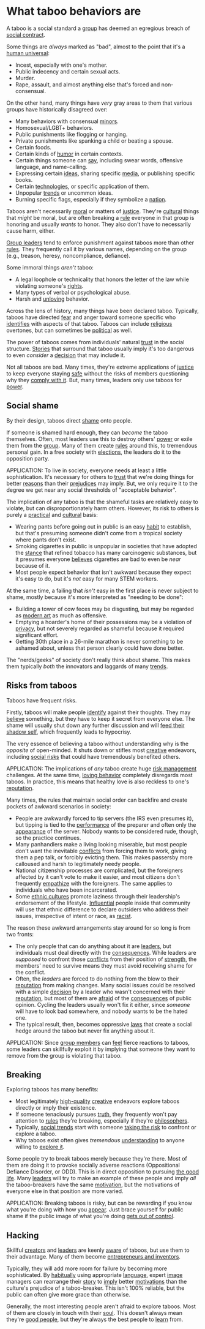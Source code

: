 
# What taboo behaviors are

A taboo is a social standard a [group](groups-small.md) has deemed an egregious breach of [social contract](people-contracts.md).

Some things are *always* marked as "bad", almost to the point that it's a [human universal](humanity-universals.md):

- Incest, especially with one's mother.
- Public indecency and certain sexual acts.
- Murder.
- Rape, assault, and almost anything else that's forced and non-consensual.

On the other hand, many things have *very* gray areas to them that various groups have historically disagreed over:

- Many behaviors with consensual [minors](maturity.md).
- Homosexual/LGBT+ behaviors.
- Public punishments like flogging or hanging.
- Private punishments like spanking a child or beating a spouse.
- Certain foods.
- Certain kinds of [humor](humor.md) in certain contexts.
- Certain things someone can [say](language.md), including swear words, offensive language, and name-calling.
- Expressing certain [ideas](values.md), sharing specific [media](creations.md), or publishing specific books.
- Certain [technologies](technology.md), or specific application of them.
- Unpopular [trends](trends.md) or uncommon ideas.
- Burning specific flags, especially if they symbolize a [nation](groups-large.md).

Taboos aren't necessarily [moral](morality.md) or matters of [justice](morality-justice.md). They're [cultural](people-culture.md) things that *might* be moral, but are often breaking a [rule](people-rules.md) everyone in that group is honoring and usually *wants* to honor. They also don't have to necessarily cause harm, either.

[Group leaders](groups-small.md) tend to enforce punishment against taboos more than other [rules](people-rules.md). They frequently call it by various names, depending on the group (e.g., treason, heresy, noncompliance, defiance).

Some immoral things *aren't* taboo:

- A legal loophole or technicality that honors the letter of the law while violating someone's [rights](people-boundaries-why.md).
- Many types of verbal or psychological abuse.
- Harsh and [unloving](people-love.md) behavior.

Across the lens of history, many things have been declared taboo. Typically, taboos have directed [fear](mind-feelings-fear.md) and anger toward someone specific who [identifies](identity.md) with aspects of that taboo. Taboos can include [religious](religion.md) overtones, but can sometimes be [political](politics-leftism.md) as well.

The power of taboos comes from individuals' natural [trust](trust.md) in the social structure. [Stories](stories.md) that surround that taboo usually imply it's too dangerous to even *consider* a [decision](people-decisions.md) that may include it.

Not all taboos are bad. Many times, they're extreme applications of [justice](morality-justice.md) to keep everyone staying [safe](safety.md) without the risks of members questioning why they [comply with it](people-culture.md). But, many times, leaders only use taboos for [power](power.md).

## Social shame

By their design, taboos direct [shame](mind-feelings-shame.md) onto people.

If someone is shamed hard enough, they can *become* the taboo themselves. Often, most leaders use this to destroy others' [power](power.md) or exile them from the [group](groups-small.md). Many of them create [rules](people-rules.md) around this, to tremendous personal gain. In a free society with [elections](politics-systems.md), the leaders do it to the opposition party.

APPLICATION: To live in society, everyone needs at least a little sophistication. It's necessary for others to [trust](trust.md) that we're doing things for better [reasons](purpose.md) than their [prejudices](people-image-why.md) may imply. But, we only require it to the degree we get near any social thresholds of "acceptable behavior".

The implication of any taboo is that the shameful tasks are relatively easy to violate, but can disproportionately harm others. However, its risk to others is purely a [practical](purpose.md) and [cultural](people-culture.md) basis:

- Wearing pants before going out in public is an easy [habit](habits.md) to establish, but that's presuming someone didn't come from a tropical society where pants don't exist.
- Smoking cigarettes in public is unpopular in societies that have adopted the [stance](mind-bias.md) that refined tobacco has many carcinogenic substances, but it presumes everyone [believes](trust.md) cigarettes are bad to even be *near* because of it.
- Most people expect behavior that isn't awkward because they expect it's easy to do, but it's *not* easy for many STEM workers.

At the same time, a failing that *isn't* easy in the first place is never subject to shame, mostly because it's more interpreted as "needing to be done":

- Building a tower of cow feces may be disgusting, but may be regarded as [modern art](values-quality.md) as much as offensive.
- Emptying a hoarder's home of their possessions may be a violation of [privacy](people-boundaries-why.md), but not severely regarded as shameful because it required significant effort.
- Getting 30th place in a 26-mile marathon is never something to be ashamed about, unless that person clearly could have done better.

The "nerds/geeks" of society don't really think about shame. This makes them typically *both* the innovators and laggards of many [trends](trends.md).

## Risks from taboos

Taboos have frequent risks.

Firstly, taboos will make people [identify](identity.md) against their thoughts. They may [believe](understanding-certainty.md) something, but they have to keep it secret from everyone else. The shame will usually shut down any further discussion and will [feed their shadow self](personality.md), which frequently leads to hypocrisy.

The very essence of believing a taboo without understanding why is the *opposite* of open-minded. It shuts down or stifles most [creative](mind-creativity.md) endeavors, including [social risks](socialrisk.md) that could have tremendously benefited others.

APPLICATION: The implications of *any* taboo create huge [risk management](safety-riskmgmt.md) challenges. At the same time, [loving behavior](people-love.md) completely disregards most taboos. In practice, this means that healthy love is also reckless to one's [reputation](people-image-why.md).

Many times, the rules that maintain social order can backfire and create pockets of awkward scenarios in society:

- People are awkwardly forced to tip servers (the IRS even presumes it), but tipping is tied to the [performance](results.md) of the preparer and often only the [appearance](people-image-why.md) of the server. Nobody wants to be considered rude, though, so the practice continues.
- Many panhandlers make a living looking miserable, but most people don't want the inevitable [conflicts](people-conflicts-why.md) from forcing them to work, giving them a pep talk, or forcibly evicting them. This makes passersby more calloused and harsh to legitimately needy people.
- National citizenship processes are complicated, but the foreigners affected by it can't vote to make it easier, and most citizens don't frequently [empathize](mind-feelings.md) with the foreigners. The same applies to individuals who have been incarcerated.
- Some [ethnic cultures](people-culture.md) promote laziness through their leadership's endorsement of the lifestyle. [Influential](influence.md) people inside that community will use that ethnic difference to declare outsiders who address their issues, irrespective of intent or race, as [racist](people-image-why.md).

The reason these awkward arrangements stay around for so long is from two fronts:

- The only people that can do anything about it are [leaders](groups-small.md), but individuals must deal directly with the [consequences](results.md). While leaders are *supposed* to confront those [conflicts](people-conflicts-why.md) from their position of [strength](power.md), the members' need to survive means they must avoid receiving shame for the conflict.
- Often, the *leaders* are forced to do nothing from the blow to their [reputation](people-image-why.md) from making changes. Many social issues could be resolved with a simple [decision](people-decisions.md) by a leader who wasn't concerned with their [reputation](people-image-why.md), but most of them are [afraid](mind-feelings-fear.md) of the [consequences](results.md) of public opinion. Cycling the leaders usually won't fix it either, since *someone* will have to look bad somewhere, and nobody wants to be the hated one.
- The typical result, then, becomes oppressive [laws](people-rules.md) that create a social hedge around the taboo but never fix anything about it.

APPLICATION: Since [group members](groups-member.md) can [feel](mind-feelings.md) fierce reactions to taboos, some leaders can skillfully exploit it by implying that someone they want to remove from the group is violating that taboo.

## Breaking

Exploring taboos has many benefits:

- Most legitimately [high-quality](values-quality.md) [creative](mind-creativity.md) endeavors explore taboos directly or imply their existence.
- If someone tenaciously pursues [truth](reality.md), they frequently won't pay attention to [rules](people-rules.md) they're breaking, especially if they're [philosophers](philosophy.md).
- Typically, [social trends](trends.md) start with someone [taking the risk](socialrisk.md) to confront or explore a taboo.
- Why taboos exist often gives *tremendous* [understanding](understanding.md) to anyone willing to [explore it](purpose.md).

Some people try to break taboos merely because they're there. Most of them are doing it to provoke socially adverse reactions (Oppositional Defiance Disorder, or ODD). This is in direct opposition to pursuing [the good life](goodlife.md). Many [leaders](groups-small.md) will try to make an example of these people and imply *all* the taboo-breakers have the same [motivation](purpose.md), but the motivations of everyone else in that position are more varied.

APPLICATION: Breaking taboos is risky, but can be rewarding if you know what you're doing with how you [appear](people-image-why.md). Just brace yourself for public shame if the public image of what you're doing [gets out of control](stories-storytellers.md).

## Hacking

Skillful [creators](creations.md) and [leaders](groups-small.md) are keenly [aware](understanding.md) of taboos, but use them to their advantage. Many of them become [entrepreneurs and inventors](socialrisk.md).

Typically, they will add more room for failure by becoming more sophisticated. By [habitually](habits.md) using appropriate [language](language.md), expert [image](people-image-why.md) managers can rearrange their [story](stories.md) to [imply](people-image-distortion.md) better [motivations](purpose.md) than the culture's prejudice of a taboo-breaker. This isn't 100% reliable, but the public can often give more grace than otherwise.

Generally, the most interesting people aren't afraid to explore taboos. Most of them are closely in touch with their [soul](humanity.md). This doesn't always mean they're [good people](morality.md), but they're always the best people to [learn](education.md) from.
